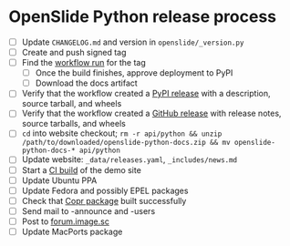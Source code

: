 # OpenSlide Python release process

- [ ] Update `CHANGELOG.md` and version in `openslide/_version.py`
- [ ] Create and push signed tag
- [ ] Find the [workflow run](https://github.com/openslide/openslide-python/actions/workflows/python.yml) for the tag
  - [ ] Once the build finishes, approve deployment to PyPI
  - [ ] Download the docs artifact
- [ ] Verify that the workflow created a [PyPI release](https://pypi.org/p/openslide-python) with a description, source tarball, and wheels
- [ ] Verify that the workflow created a [GitHub release](https://github.com/openslide/openslide-python/releases) with release notes, source tarballs, and wheels
- [ ] `cd` into website checkout; `rm -r api/python && unzip /path/to/downloaded/openslide-python-docs.zip && mv openslide-python-docs-* api/python`
- [ ] Update website: `_data/releases.yaml`, `_includes/news.md`
- [ ] Start a [CI build](https://github.com/openslide/openslide.github.io/actions/workflows/retile.yml) of the demo site
- [ ] Update Ubuntu PPA
- [ ] Update Fedora and possibly EPEL packages
- [ ] Check that [Copr package](https://copr.fedorainfracloud.org/coprs/g/openslide/openslide/builds/) built successfully
- [ ] Send mail to -announce and -users
- [ ] Post to [forum.image.sc](https://forum.image.sc/c/announcements/10)
- [ ] Update MacPorts package
